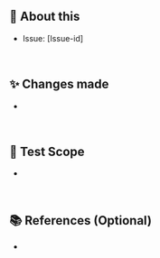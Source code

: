 <!-- 
[작성 룰]
제목은 지라의 이슈와 연계하여 `[이슈ID] 이슈 제목`과 같이 입력해주세요.
우측 `Assignees`에서 작업자를 지정하고, `Labels`에서 관련 라벨을 설정해주세요.
아래에 본 PR에 대한 상세 내용을 기술합니다. 위 `Preview`를 통해 실제로 보여질 내용을 미리 확인할 수 있습니다.
-->


## 📌 About this
<!-- 본 PR의 기본 정보를 기재합니다. 지라 이슈 ID와 기타 연관 문서 링크(Optional) 등을 입력합니다. -->

* Issue: [Issue-id]


<br/>


## ✨ Changes made
<!-- 주요 `작업 내역`과 본 작업 내역을 통한 (기대) `성과`를 작성합니다. 
        작업 내역의 경우 관련 하위 이슈의 지라 ID를 함께 기재하면 더욱 좋습니다. 
        기대 성과의 경우, 본 스토리를 통한 유저의 기대 성과 혹은 내부 성능 개선 성과를 기술하면 됩니다. -->

*


<br/>


## 🔎 Test Scope
<!-- 작성한 테스트의 항목들을 기술해주세요. -->

*


<br/>


## 📚 References (Optional)
<!-- 개발에 참고한 자료 등이 있다면 빠른 이해를 위해 함께 첨부하면 좋습니다. -->

* 